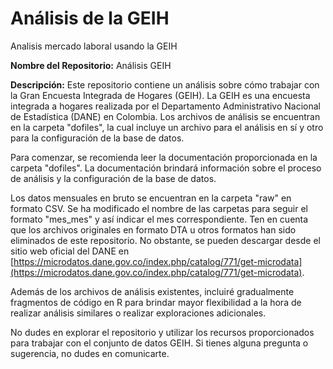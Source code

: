 # Análisis de la GEIH
Analisis mercado laboral usando la GEIH

**Nombre del Repositorio:** Análisis GEIH

**Descripción:**
Este repositorio contiene un análisis sobre cómo trabajar con la Gran Encuesta Integrada de Hogares (GEIH). 
La GEIH es una encuesta integrada a hogares realizada por el Departamento Administrativo Nacional de Estadística (DANE) en Colombia. Los archivos de análisis se encuentran en la carpeta "dofiles", la cual incluye un archivo para el análisis en sí y otro para la configuración de la base de datos.

Para comenzar, se recomienda leer la documentación proporcionada en la carpeta "dofiles". 
La documentación brindará información sobre el proceso de análisis y la configuración de la base de datos.

Los datos mensuales en bruto se encuentran en la carpeta "raw" en formato CSV. Se ha modificado el nombre de las carpetas para seguir el formato "mes_mes" y así indicar el mes correspondiente. 
Ten en cuenta que los archivos originales en formato DTA u otros formatos han sido eliminados de este repositorio. 
No obstante, se pueden descargar desde el sitio web oficial del DANE en [https://microdatos.dane.gov.co/index.php/catalog/771/get-microdata](https://microdatos.dane.gov.co/index.php/catalog/771/get-microdata).

Además de los archivos de análisis existentes, incluiré gradualmente fragmentos de código en R para brindar mayor flexibilidad a la hora de realizar análisis similares o realizar exploraciones adicionales.

No dudes en explorar el repositorio y utilizar los recursos proporcionados para trabajar con el conjunto de datos GEIH. 
Si tienes alguna pregunta o sugerencia, no dudes en comunicarte.

